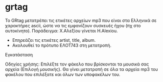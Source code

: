 # grtag
To GRtag μετατρέπει τις ετικέτες αρχείων mp3 που είναι στα Ελληνικά
σε χαρακτήρες ascii, ώστε να τις εμφανίζουν συσκευές ήχου (πχ στο
αυτοκίνητο). Παράδειγμα: Χ.Αλεξίου γίνεται H.Alexiou.
- Επηρεάζει τις ετικέτες artist, title, album.
- Ακολουθεί το πρότυπο ΕΛΟΤ743 στη μετατροπή.

Εγκατάσταση


Οδηγίες χρήσης:
Επιλέξτε τον φάκελο που βρίσκονται τα μουσικά σας αρχεία (Επιλογή
μουσικής).
Θα γίνει μετατροπή σε όλα τα αρχεία mp3 του φακέλου που επιλέξατε
και όλων των υποφακέλων του.
